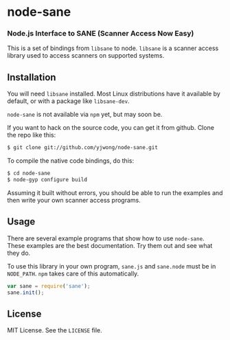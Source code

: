 node-sane
=========
### Node.js Interface to SANE (Scanner Access Now Easy)

This is a set of bindings from `libsane` to node. `libsane` is a scanner access
library used to access scanners on supported systems.

Installation
------------

You will need `libsane` installed. Most Linux distributions have it available
by default, or with a package like `libsane-dev`.

`node-sane` is not available via `npm` yet, but may soon be.

If you want to hack on the source code, you can get it from github. Clone the
repo like this:

``` bash
$ git clone git://github.com/yjwong/node-sane.git
```

To compile the native code bindings, do this:

``` bash
$ cd node-sane
$ node-gyp configure build
```

Assuming it built without errors, you should be able to run the examples and
then write your own scanner access programs.

Usage
-----

There are several example programs that show how to use `node-sane`. These
examples are the best documentation. Try them out and see what they do.

To use this library in your own program, `sane.js` and `sane.node` must
be in `NODE_PATH`. `npm` takes care of this automatically.

``` js
var sane = require('sane');
sane.init();
```

License
-------

MIT License. See the `LICENSE` file.


